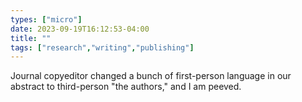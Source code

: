 ```yaml
---
types: ["micro"]
date: 2023-09-19T16:12:53-04:00
title: ""
tags: ["research","writing","publishing"]
---
```

Journal copyeditor changed a bunch of first-person language in our abstract to third-person "the authors," and I am peeved.
